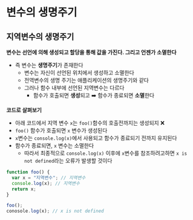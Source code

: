 # 변수의 생명주기

## 지역변수의 생명주기

**변수는 선언에 의해 생성되고 할당을 통해 값을 가진다. 그리고 언젠가 소멸한다**

- 즉 변수는 **생명주기**가 존재한다
  - 변수는 자신이 선언된 위치에서 생성하고 소멸한다
  - 전역변수의 생명 주기는 애플리케이션의 생명주기와 같다
  - 그러나 함수 내부에 선언된 지역변수는 다르다
    - 함수가 호출되면 **생성**되고 ➡️ 함수가 종료되면 **소멸**한다

**코드로 살펴보기**

- 아래 코드에서 지역 변수 `x`는 `foo()`함수의 호출전까지는 생성되지 ❌
- `foo()` 함수가 호출되면 `x` 변수가 생성된다
- `x`변수는 `console.log(x)`에서 사용되고 함수가 종료되기 전까지 유지된다
- 함수가 종료되면, `x` 변수는 소멸한다
  - 따라서 최종적으로 `console.log(x)` 이후에 `x`변수를 참조하려고하면 `x is not defined`라는 오류가 발생할 것이다

```js
function foo() {
  var x = "지역변수"; // 지역변수
  console.log(x); // 지역변수
  return x;
}

foo();
conosole.log(x); // x is not defined
```
